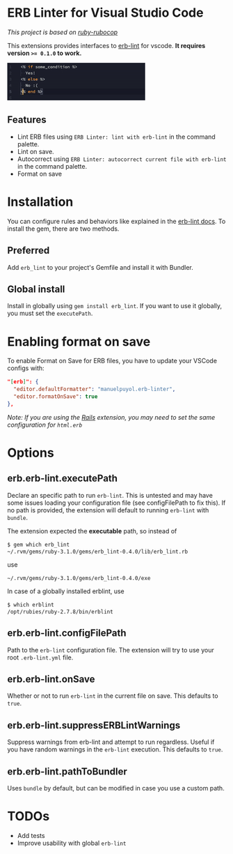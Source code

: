 # ERB Linter for Visual Studio Code

_This project is based on [ruby-rubocop](https://github.com/misogi/vscode-ruby-rubocop)_

This extensions provides interfaces to [erb-lint](https://github.com/Shopify/erb-lint) for vscode. **It requires version `>= 0.1.0` to work.**

![demo](./assets/demo.gif)

## Features

- Lint ERB files using `ERB Linter: lint with erb-lint` in the command palette.
- Lint on save.
- Autocorrect using `ERB Linter: autocorrect current file with erb-lint` in the command palette.
- Format on save

# Installation

You can configure rules and behaviors like explained in the [erb-lint docs](https://github.com/Shopify/erb-lint).
To install the gem, there are two methods.

## Preferred

Add `erb_lint` to your project's Gemfile and install it with Bundler.

## Global install

Install in globally using `gem install erb_lint`. If you want to use it globally, you must set the `executePath`.

# Enabling format on save

To enable Format on Save for ERB files, you have to update your VSCode configs with:

```json
"[erb]": {
  "editor.defaultFormatter": "manuelpuyol.erb-linter",
  "editor.formatOnSave": true
},
```

_Note: If you are using the [Rails](https://marketplace.visualstudio.com/items?itemName=bung87.rails) extension, you may need to set the same configuration for `html.erb`_

# Options

## erb.erb-lint.executePath

Declare an specific path to run `erb-lint`. This is untested and may have some issues loading your configuration file (see configFilePath to fix this).
If no path is provided, the extension will default to running `erb-lint` with `bundle`.

The extension expected the **executable** path, so instead of 

```
$ gem which erb_lint
~/.rvm/gems/ruby-3.1.0/gems/erb_lint-0.4.0/lib/erb_lint.rb
```

use 

```
~/.rvm/gems/ruby-3.1.0/gems/erb_lint-0.4.0/exe
```

In case of a globally installed erblint, use

```
$ which erblint
/opt/rubies/ruby-2.7.8/bin/erblint
```

## erb.erb-lint.configFilePath

Path to the `erb-lint` configuration file. The extension will try to use your root `.erb-lint.yml` file.

## erb.erb-lint.onSave

Whether or not to run `erb-lint` in the current file on save. This defaults to `true`.

## erb.erb-lint.suppressERBLintWarnings

Suppress warnings from erb-lint and attempt to run regardless. Useful if you have random warnings in the `erb-lint` execution. This defaults to `true`.

## erb.erb-lint.pathToBundler

Uses `bundle` by default, but can be modified in case you use a custom path.

# TODOs

- Add tests
- Improve usability with global `erb-lint`
